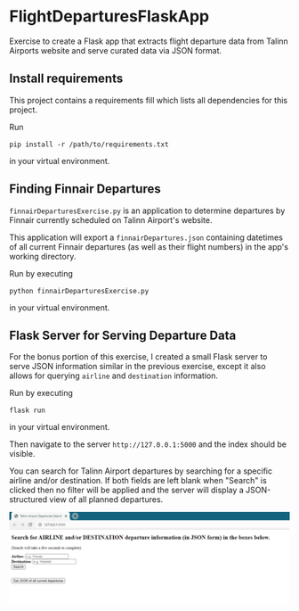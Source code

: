 # FlightDeparturesFlaskApp
 Exercise to create a Flask app that extracts flight departure data from Talinn Airports website and serve curated data 
 via JSON format.

## Install requirements
This project contains a requirements fill which lists all dependencies for this project.

Run 
```
pip install -r /path/to/requirements.txt
``` 
in your virtual environment.



## Finding Finnair Departures
`finnairDeparturesExercise.py` is an application to determine departures by Finnair currently scheduled on Talinn 
Airport's website.

This application will export a ``finnairDepartures.json`` containing datetimes of all current Finnair departures 
(as well as their flight numbers) in the app's working directory.

Run by executing 
```
python finnairDeparturesExercise.py
``` 
in your virtual environment.





## Flask Server for Serving Departure Data
For the bonus portion of this exercise, I created a small Flask server to serve JSON information similar in the 
previous exercise, except it also allows for querying ``airline`` and ``destination`` information.

Run by executing 
```
flask run
``` 
in your virtual environment.

Then navigate to the server ``http://127.0.0.1:5000`` and the index should be visible.

You can search for Talinn Airport departures by searching for a specific airline and/or destination. If both fields are 
left blank when "Search" is clicked then no filter will be applied and the server will display a JSON-structured view
of all planned departures.

![alt text](mainpage.PNG)